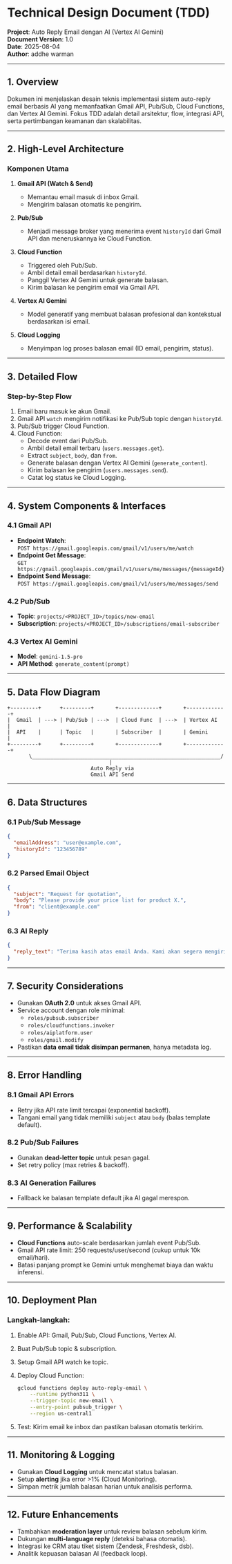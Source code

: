 # **Technical Design Document (TDD)**

**Project**: Auto Reply Email dengan AI (Vertex AI Gemini)  
**Document Version**: 1.0  
**Date**: 2025-08-04  
**Author**: addhe warman  

---

## **1. Overview**

Dokumen ini menjelaskan desain teknis implementasi sistem auto-reply email berbasis AI yang memanfaatkan Gmail API, Pub/Sub, Cloud Functions, dan Vertex AI Gemini. Fokus TDD adalah detail arsitektur, flow, integrasi API, serta pertimbangan keamanan dan skalabilitas.

---

## **2. High-Level Architecture**

### **Komponen Utama**

1. **Gmail API (Watch & Send)**  
   * Memantau email masuk di inbox Gmail.  
   * Mengirim balasan otomatis ke pengirim.  

2. **Pub/Sub**  
   * Menjadi message broker yang menerima event `historyId` dari Gmail API dan meneruskannya ke Cloud Function.  

3. **Cloud Function**  
   * Triggered oleh Pub/Sub.  
   * Ambil detail email berdasarkan `historyId`.  
   * Panggil Vertex AI Gemini untuk generate balasan.  
   * Kirim balasan ke pengirim email via Gmail API.  

4. **Vertex AI Gemini**  
   * Model generatif yang membuat balasan profesional dan kontekstual berdasarkan isi email.  

5. **Cloud Logging**  
   * Menyimpan log proses balasan email (ID email, pengirim, status).  

---

## **3. Detailed Flow**

### **Step-by-Step Flow**

1. Email baru masuk ke akun Gmail.  
2. Gmail API `watch` mengirim notifikasi ke Pub/Sub topic dengan `historyId`.  
3. Pub/Sub trigger Cloud Function.  
4. Cloud Function:  
   * Decode event dari Pub/Sub.  
   * Ambil detail email terbaru (`users.messages.get`).  
   * Extract `subject`, `body`, dan `from`.  
   * Generate balasan dengan Vertex AI Gemini (`generate_content`).  
   * Kirim balasan ke pengirim (`users.messages.send`).  
   * Catat log status ke Cloud Logging.  

---

## **4. System Components & Interfaces**

### **4.1 Gmail API**

* **Endpoint Watch**:  
  `POST https://gmail.googleapis.com/gmail/v1/users/me/watch`  
* **Endpoint Get Message**:  
  `GET https://gmail.googleapis.com/gmail/v1/users/me/messages/{messageId}`  
* **Endpoint Send Message**:  
  `POST https://gmail.googleapis.com/gmail/v1/users/me/messages/send`  

### **4.2 Pub/Sub**

* **Topic**: `projects/<PROJECT_ID>/topics/new-email`  
* **Subscription**: `projects/<PROJECT_ID>/subscriptions/email-subscriber`  

### **4.3 Vertex AI Gemini**

* **Model**: `gemini-1.5-pro`  
* **API Method**: `generate_content(prompt)`  

---

## **5. Data Flow Diagram**

```
+---------+      +---------+       +-------------+       +-------------+
|  Gmail  | ---> | Pub/Sub | --->  | Cloud Func  | --->  | Vertex AI   |
|  API    |      | Topic   |       | Subscriber  |       | Gemini      |
+---------+      +---------+       +-------------+       +-------------+
       \_____________________________________________________________/
                                 |
                           Auto Reply via
                           Gmail API Send
```

---

## **6. Data Structures**

### **6.1 Pub/Sub Message**

```json
{
  "emailAddress": "user@example.com",
  "historyId": "123456789"
}
```

### **6.2 Parsed Email Object**

```json
{
  "subject": "Request for quotation",
  "body": "Please provide your price list for product X.",
  "from": "client@example.com"
}
```

### **6.3 AI Reply**

```json
{
  "reply_text": "Terima kasih atas email Anda. Kami akan segera mengirimkan daftar harga produk X sesuai permintaan Anda."
}
```

---

## **7. Security Considerations**

* Gunakan **OAuth 2.0** untuk akses Gmail API.  
* Service account dengan role minimal:  
  * `roles/pubsub.subscriber`  
  * `roles/cloudfunctions.invoker`  
  * `roles/aiplatform.user`  
  * `roles/gmail.modify`  
* Pastikan **data email tidak disimpan permanen**, hanya metadata log.  

---

## **8. Error Handling**

### **8.1 Gmail API Errors**

* Retry jika API rate limit tercapai (exponential backoff).  
* Tangani email yang tidak memiliki `subject` atau `body` (balas template default).  

### **8.2 Pub/Sub Failures**

* Gunakan **dead-letter topic** untuk pesan gagal.  
* Set retry policy (max retries & backoff).  

### **8.3 AI Generation Failures**

* Fallback ke balasan template default jika AI gagal merespon.  

---

## **9. Performance & Scalability**

* **Cloud Functions** auto-scale berdasarkan jumlah event Pub/Sub.  
* Gmail API rate limit: 250 requests/user/second (cukup untuk 10k email/hari).  
* Batasi panjang prompt ke Gemini untuk menghemat biaya dan waktu inferensi.  

---

## **10. Deployment Plan**

### **Langkah-langkah:**

1. Enable API: Gmail, Pub/Sub, Cloud Functions, Vertex AI.  
2. Buat Pub/Sub topic & subscription.  
3. Setup Gmail API watch ke topic.  
4. Deploy Cloud Function:  

   ```bash
   gcloud functions deploy auto-reply-email \
       --runtime python311 \
       --trigger-topic new-email \
       --entry-point pubsub_trigger \
       --region us-central1
   ```  
5. Test: Kirim email ke inbox dan pastikan balasan otomatis terkirim.  

---

## **11. Monitoring & Logging**

* Gunakan **Cloud Logging** untuk mencatat status balasan.  
* Setup **alerting** jika error >1% (Cloud Monitoring).  
* Simpan metrik jumlah balasan harian untuk analisis performa.  

---

## **12. Future Enhancements**

* Tambahkan **moderation layer** untuk review balasan sebelum kirim.  
* Dukungan **multi-language reply** (deteksi bahasa otomatis).  
* Integrasi ke CRM atau tiket sistem (Zendesk, Freshdesk, dsb).  
* Analitik kepuasan balasan AI (feedback loop).